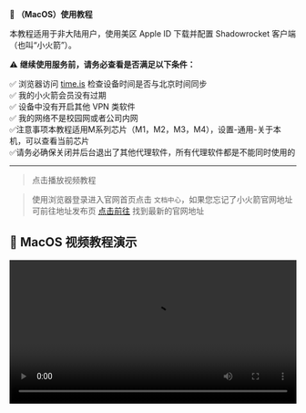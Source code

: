 **📱 （MacOS）使用教程**

本教程适用于非大陆用户，使用美区 Apple ID 下载并配置 Shadowrocket 客户端（也叫“小火箭”）。

⚠️ **继续使用服务前，请务必查看是否满足以下条件：**

✅ 浏览器访问 [time.is](https://time.is) 检查设备时间是否与北京时间同步  
✅ 我的小火箭会员没有过期  
✅ 设备中没有开启其他 VPN 类软件  
✅ 我的网络不是校园网或者公司内网  
✅注意事项本教程适用M系列芯片（M1，M2，M3，M4），设置-通用-关于本机，可以查看当前芯片  
✅请务必确保关闭并后台退出了其他代理软件，所有代理软件都是不能同时使用的   

---

>点击播放视频教程

>使用浏览器登录进入官网首页点击 `文档中心`，如果您忘记了小火箭官网地址可前往地址发布页 [点击前往](https://renyimen.top) 找到最新的官网地址

## 🎥 MacOS 视频教程演示

<video controls width="100%">
  <source src="/clients/media/m4.mp4" type="video/mp4">
  您的浏览器不支持 video 标签。
</video>